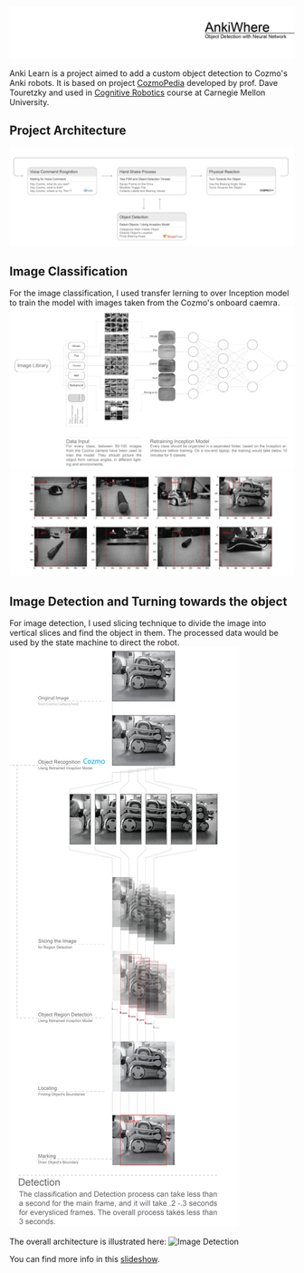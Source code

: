 ![data visualization samples](https://github.com/Ardibid/AnkiLearning/blob/master/Media/00.png)

Anki Learn is a project aimed to add a custom object detection to Cozmo's Anki robots. It is based on project [CozmoPedia](https://github.com/touretzkyds/cozmopedia/wiki) developed by prof. Dave Touretzky and used in [Cognitive Robotics](http://www.cs.cmu.edu/afs/cs/academic/class/15494-s17) course at Carnegie Mellon University.

## Project Architecture
![Project Architecture](https://github.com/Ardibid/AnkiLearning/blob/master/Media/01.png)

## Image Classification
For the image classification, I used transfer lerning to over Inception model to train the model with images taken from the Cozmo's onboard caemra. 
![Image Classification](https://github.com/Ardibid/AnkiLearning/blob/master/Media/02-1.png)
![Image Classification Results](https://github.com/Ardibid/AnkiLearning/blob/master/Media/03.png)


## Image Detection and Turning towards the object
For image detection, I used slicing technique to divide the image into vertical slices and find the object in them. The processed data would be used by the state machine to direct the robot.
![Image Detection](https://github.com/Ardibid/AnkiLearning/blob/master/Media/02-2.png)

The overall architecture is illustrated here:
![Image Detection](https://github.com/Ardibid/AnkiLearning/blob/master/Media/02-0.png)

You can find more info in this [slideshow](https://github.com/Ardibid/AnkiLearning/blob/master/Media/AnkiWhere.gslides). 






